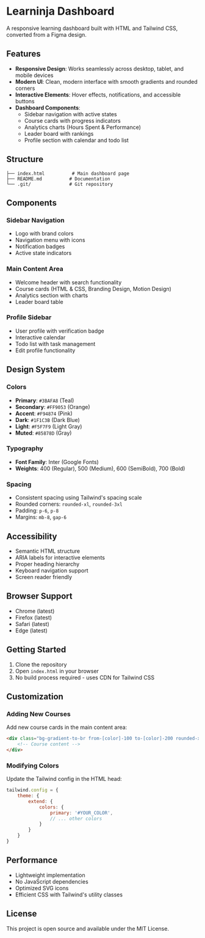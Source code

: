 # Learninja Dashboard

A responsive learning dashboard built with HTML and Tailwind CSS, converted from a Figma design.

## Features

- **Responsive Design**: Works seamlessly across desktop, tablet, and mobile devices
- **Modern UI**: Clean, modern interface with smooth gradients and rounded corners
- **Interactive Elements**: Hover effects, notifications, and accessible buttons
- **Dashboard Components**:
  - Sidebar navigation with active states
  - Course cards with progress indicators
  - Analytics charts (Hours Spent & Performance)
  - Leader board with rankings
  - Profile section with calendar and todo list

## Structure

```text
├── index.html          # Main dashboard page
├── README.md          # Documentation
└── .git/              # Git repository
```

## Components

### Sidebar Navigation

- Logo with brand colors
- Navigation menu with icons
- Notification badges
- Active state indicators

### Main Content Area

- Welcome header with search functionality
- Course cards (HTML & CSS, Branding Design, Motion Design)
- Analytics section with charts
- Leader board table

### Profile Sidebar

- User profile with verification badge
- Interactive calendar
- Todo list with task management
- Edit profile functionality

## Design System

### Colors

- **Primary**: `#3BAFA8` (Teal)
- **Secondary**: `#FF9053` (Orange)
- **Accent**: `#F94874` (Pink)
- **Dark**: `#1F1C3B` (Dark Blue)
- **Light**: `#F5F7F9` (Light Gray)
- **Muted**: `#85878D` (Gray)

### Typography

- **Font Family**: Inter (Google Fonts)
- **Weights**: 400 (Regular), 500 (Medium), 600 (SemiBold), 700 (Bold)

### Spacing

- Consistent spacing using Tailwind's spacing scale
- Rounded corners: `rounded-xl`, `rounded-3xl`
- Padding: `p-6`, `p-8`
- Margins: `mb-8`, `gap-6`

## Accessibility

- Semantic HTML structure
- ARIA labels for interactive elements
- Proper heading hierarchy
- Keyboard navigation support
- Screen reader friendly

## Browser Support

- Chrome (latest)
- Firefox (latest)
- Safari (latest)
- Edge (latest)

## Getting Started

1. Clone the repository
2. Open `index.html` in your browser
3. No build process required - uses CDN for Tailwind CSS

## Customization

### Adding New Courses

Add new course cards in the main content area:

```html
<div class="bg-gradient-to-br from-[color]-100 to-[color]-200 rounded-xl p-6 h-44 relative">
    <!-- Course content -->
</div>
```

### Modifying Colors

Update the Tailwind config in the HTML head:

```javascript
tailwind.config = {
    theme: {
        extend: {
            colors: {
                primary: '#YOUR_COLOR',
                // ... other colors
            }
        }
    }
}
```

## Performance

- Lightweight implementation
- No JavaScript dependencies
- Optimized SVG icons
- Efficient CSS with Tailwind's utility classes

## License

This project is open source and available under the MIT License.
